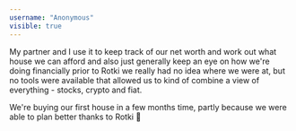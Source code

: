 ```yaml
---
username: "Anonymous"
visible: true
---
```


My partner and I use it to keep track of our net worth and work out what house we can afford and also just generally
keep an eye on how we're doing financially prior to Rotki we really had no idea where we were at, but no tools were
available that allowed us to kind of combine a view of everything - stocks, crypto and fiat.

We're buying our first house in a few months time, partly because we were able to plan better thanks to Rotki 🙂
